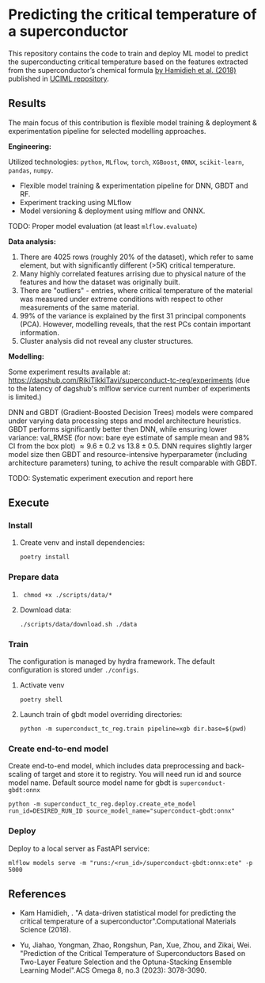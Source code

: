 # Predicting the critical temperature of a superconductor

This repository contains the code to train and deploy ML model to predict the superconducting critical temperature based on the features extracted from the superconductor’s chemical formula [by Hamidieh et al. (2018)](http://arxiv.org/pdf/1803.10260) published in [UCIML repository](https://archive.ics.uci.edu/dataset/464/superconductivty+data).

## Results

The main focus of this contribution is flexible model training & deployment & experimentation pipeline for selected modelling approaches.

**Engineering:**

Utilized technologies: `python`, `MLflow`, `torch`, `XGBoost`, `ONNX`, `scikit-learn`, `pandas`, `numpy`.

- Flexible model training & experimentation pipeline for DNN, GBDT and RF.
- Experiment tracking using MLflow
- Model versioning & deployment using mlflow and ONNX.

TODO: Proper model evaluation (at least `mlflow.evaluate`)


**Data analysis:**

1. There are 4025 rows (roughly 20% of the dataset), which refer to same element, but with significantly different (>5K) critical temperature.
2. Many highly correlated features arrising due to physical nature of the features and how the dataset was originally built.
3. There are "outliers" - entries, where critical temperature of the material was measured under extreme conditions with respect to other measurements of the same material. 
4. 99% of the variance is explained by the first 31 principal components (PCA). However, modelling reveals, that the rest PCs contain important information.
5. Cluster analysis did not reveal any cluster structures.

**Modelling:**

Some experiment results available at: https://dagshub.com/RikiTikkiTavi/superconduct-tc-reg/experiments (due to the latency of dagshub's mlflow service current number of experiments is limited.)

DNN and GBDT (Gradient-Boosted Decision Trees) models were compared under varying data processing steps and model architecture heuristics.
GBDT performs significantly better then DNN, while ensuring lower variance: val_RMSE 
(for now: bare eye estimate of sample mean and 98% CI from the box plot) $` \approx 9.6 \pm 0.2 `$ vs $` 13.8 \pm 0.5`$.
DNN requires slightly larger model size then GBDT and resource-intensive hyperparameter 
(including architecture parameters) tuning, to achive the result comparable with GBDT.

TODO: Systematic experiment execution and report here

## Execute

### Install
1. Create venv and install dependencies: 
    ```shell
    poetry install
    ```

### Prepare data
1. ```shell
    chmod +x ./scripts/data/*
    ```
2. Download data:
    ```shell
    ./scripts/data/download.sh ./data
    ```

### Train
The configuration is managed by hydra framework.
The default configuration is stored under `./configs`.

1. Activate venv
    ```
    poetry shell
    ```
2. Launch train of gbdt model overriding directories: 
    ```
    python -m superconduct_tc_reg.train pipeline=xgb dir.base=$(pwd)
    ```

### Create end-to-end model
Create end-to-end model, which includes data preprocessing and back-scaling of target and store it to registry.
You will need run id and source model name. Default source model name for gbdt is `superconduct-gbdt:onnx`

```
python -m superconduct_tc_reg.deploy.create_ete_model run_id=DESIRED_RUN_ID source_model_name="superconduct-gbdt:onnx"
```

### Deploy
Deploy to a local server as FastAPI service:
```
mlflow models serve -m "runs:/<run_id>/superconduct-gbdt:onnx:ete" -p 5000
```

## References

- Kam Hamidieh, . "A data-driven statistical model for predicting the critical temperature of a superconductor".Computational Materials Science (2018).

- Yu, Jiahao, Yongman, Zhao, Rongshun, Pan, Xue, Zhou, and Zikai, Wei. "Prediction of the Critical Temperature of Superconductors Based on Two-Layer Feature Selection and the Optuna-Stacking Ensemble Learning Model".ACS Omega 8, no.3 (2023): 3078-3090.